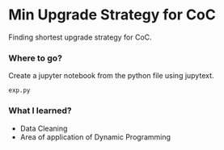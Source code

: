 # Min Upgrade Strategy for CoC

Finding shortest upgrade strategy for CoC.

### Where to go?
Create a jupyter notebook from the python file using jupytext.
```
exp.py
```

### What I learned?
- Data Cleaning
- Area of application of Dynamic Programming

